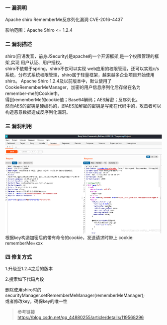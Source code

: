 ### 一 漏洞明
Apache shiro RememberMe反序列化漏洞 CVE-2016-4437

影响范围：Apache Shiro <= 1.2.4

### 二 漏洞描述
shiro(日语发音，前身JSecurity)是apache的一个开源框架,是一个权限管理的框架,实现 用户认证、用户授权。  
shiro不依赖于spring，shiro不仅可以实现 web应用的权限管理，还可以实现c/s系统，分布式系统权限管理，shiro属于轻量框架，越来越多企业项目开始使用shiro。
Apache Shiro 1.2.4及以前版本中，默认使用了CookieRememberMeManager，加密的用户信息序列化后存储在名为remember-me的Cookie中。  
得到rememberMe的cookie值；Base64解码；AES解密；反序列化。  
然而AES的密钥是硬编码的，即AES加解密的密钥是写死在代码中的，攻击者可以构造恶意数据造成反序列化漏洞。  


### 三 漏洞利用
![img.png](img.png)
根据key构造加密后的带有命令的cookie，发送请求时带上 cookie: rememberMe=xxx

### 四 修复方式
1.升级至1.2.4之后的版本

2.搜索如下代码片段

删除使用shiro时的securityManager.setRememberMeManager(rememberMeManager);  
或者修改key，确保key的唯一性

> 参考链接
> https://blog.csdn.net/qq_44880255/article/details/119568296
